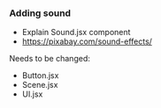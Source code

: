 ### Adding sound

- Explain Sound.jsx component
- https://pixabay.com/sound-effects/

Needs to be changed:

- Button.jsx
- Scene.jsx
- UI.jsx